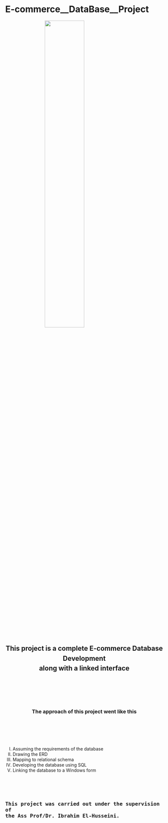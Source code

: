 #                                                         E-commerce__DataBase__Project
<img src="https://github.com/user-attachments/assets/1ccf8dd4-8746-450a-854a-47916bdcc9d7" style="width: 50%; display: block; margin: 0 auto;">

<h2 style="text-align: center; line-height: 1.5;">
  This project is a complete E-commerce Database Development <br>
  along with a linked interface
</h2> 

<div style="display: flex; justify-content: center; align-items: center; height: 200px; text-align: center;">
  <h3>
    The approach of this project went like this
  </h3>
</div>

<ol style="list-style-type: upper-roman;">
  <li>Assuming the requirements of the database</li>
  <li>Drawing the ERD</li>
  <li>Mapping to relational schema</li>
  <li>Developing the database using SQL</li>
  <li>Linking the database to a Windows form</li>
</ol>

<div style="display: flex; justify-content: center; align-items: center; height: 200px; font-family: 'academy', monospace;">
  <h3>
    This project was carried out under the supervision of <br> 
    the Ass Prof/Dr. Ibrahim El-Husseini.
  </h3>
</div>

